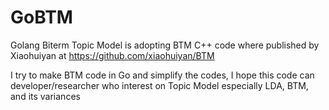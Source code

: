 # GoBTM
Golang Biterm Topic Model is adopting BTM C++ code where published by Xiaohuiyan at https://github.com/xiaohuiyan/BTM

I try to make BTM code in Go and simplify the codes, I hope this code can developer/researcher who interest on Topic Model especially LDA, BTM, and its variances 
